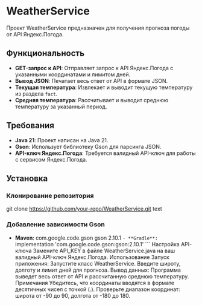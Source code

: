 # WeatherService
Проект WeatherService предназначен для получения прогноза погоды от API Яндекс.Погода.

## Функциональность
- **GET-запрос к API**: Отправляет запрос к API Яндекс.Погода с указанными координатами и лимитом дней.
- **Вывод JSON**: Печатает весь ответ от API в формате JSON.
- **Текущая температура**: Извлекает и выводит текущую температуру из раздела `fact`.
- **Средняя температура**: Рассчитывает и выводит среднюю температуру за указанный период.

## Требования
- **Java 21**: Проект написан на Java 21.
- **Gson**: Использует библиотеку Gson для парсинга JSON.
- **API-ключ Яндекс.Погода**: Требуется валидный API-ключ для работы с сервисом Яндекс.Погода.

## Установка
### Клонирование репозитория
git clone https://github.com/your-repo/WeatherService.git
text

### Добавление зависимости Gson
- **Maven**:
<dependency> <groupId>com.google.code.gson</groupId> <artifactId>gson</artifactId> <version>2.10.1</version> </dependency> ``` - **Gradle**: ``` implementation 'com.google.code.gson:gson:2.10.1' ```
Настройка API-ключа
Замените API_KEY в файле WeatherService.java на ваш валидный API-ключ Яндекс.Погода.
Использование
Запуск приложения:
Запустите класс WeatherService.
Введите широту, долготу и лимит дней для прогноза.
Вывод данных:
Программа выведет весь ответ от API и рассчитанную среднюю температуру.
Примечания
Убедитесь, что координаты вводятся в формате десятичных чисел с точкой (.).
Проверьте диапазон координат: широта от -90 до 90, долгота от -180 до 180.
